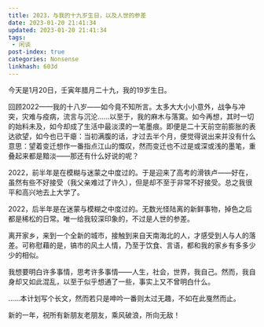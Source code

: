 ```yaml
---
title: 2023，与我的十九岁生日，以及人世的参差
date: 2023-01-20 21:41:34
updated: 2023-01-20 21:41:34
tags: 
 - 闲谈
post-index: true
categories: Nonsense
linkhash: 603d
---
```

今天是1月20日，壬寅年腊月二十九，我的19岁生日。

回顾2022——我的十八岁——如今竟不知所言。太多大大小小意外，战争与冲突，灾难与疫病，流言与沉沦……以至于，我的麻木与落寞。如今再想，其时一切的始料未及，如今却成了生活中最淡漠的一笔墨痕。即便是二十天前空前膨胀的表达欲望，如今也已干瘪：当初满腹的话，才过去半个月，便觉得说出来并没有什么意思：望着变迁想作一番指点江山的慨叹，然而变迁也不过是或深或浅的墨笔，重叠起来都是黯淡——那还有什么好说的呢？

2022，前半年是在模糊与迷蒙之中度过的。于是迎来了高考的滑铁卢——好在，虽然有些不好接受（我父亲难过了许久），但是却不至于非常不好接受。总之我很平和高兴地去上大学了。

2022，后半年是在迷蒙与模糊之中度过的。无数光怪陆离的新鲜事物，掉色之后都是稀松的日常。唯一给我较深印象的，不过是人世的参差。

离开家乡，来到一个全新的城市，接触到来自天南海北的人，才感受到人与人的落差。可称慰藉的是，镐市的风土人情，乃至于饮食、言语，都和我的家乡有多多少少的相似。

我想要明白许多事情，思考许多事情——人生，社会，世界，我自己。然而，我自身却又如此混乱，以至于似乎想通了一些，事实上又不曾明白什么。

……本计划写个长文，然而若只是呻吟一番则太过无趣，不如在此戛然而止。

新的一年，祝所有新朋友老朋友，乘风破浪，所向无敌！